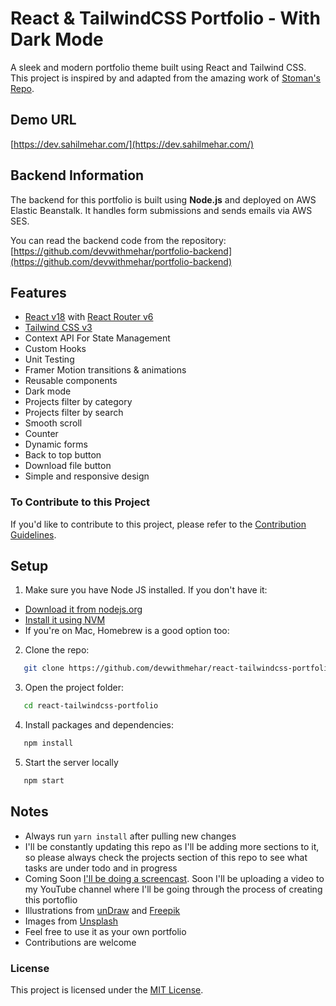 # React & TailwindCSS Portfolio - With Dark Mode

A sleek and modern portfolio theme built using React and Tailwind CSS. This project is inspired by and adapted from the amazing work of [Stoman's Repo](https://github.com/realstoman/react-tailwindcss-portfolio).

## Demo URL

[https://dev.sahilmehar.com/](https://dev.sahilmehar.com/)

## Backend Information

The backend for this portfolio is built using **Node.js** and deployed on AWS Elastic Beanstalk. It handles form submissions and sends emails via AWS SES.

You can read the backend code from the repository:  
[https://github.com/devwithmehar/portfolio-backend](https://github.com/devwithmehar/portfolio-backend)



## Features

-   [React v18](https://reactjs.org) with [React Router v6](https://reactrouter.com)
-   [Tailwind CSS v3](https://tailwindcss.com)
-   Context API For State Management
-   Custom Hooks
-   Unit Testing
-   Framer Motion transitions & animations
-   Reusable components
-   Dark mode
-   Projects filter by category
-   Projects filter by search
-   Smooth scroll
-   Counter
-   Dynamic forms
-   Back to top button
-   Download file button
-   Simple and responsive design

### To Contribute to this Project

If you'd like to contribute to this project, please refer to the [Contribution Guidelines](https://github.com/devwithmehar/react-tailwindcss-portfolio/blob/main/CONTRIBUTING.md).

## Setup

1. Make sure you have Node JS installed. If you don't have it:

-   [Download it from nodejs.org](https://nodejs.org)
-   [Install it using NVM ](https://github.com/nvm-sh/nvm)
-   If you're on Mac, Homebrew is a good option too:

2. Clone the repo:

 ```bash
    git clone https://github.com/devwithmehar/react-tailwindcss-portfolio.git
 ```
3. Open the project folder:

 ```bash
    cd react-tailwindcss-portfolio
 ```

4. Install packages and dependencies:

 ```bash
    npm install 
 ```

5. Start the server locally

 ```bash
    npm start
 ```


## Notes

-   Always run `yarn install` after pulling new changes
-   I'll be constantly updating this repo as I'll be adding more sections to it, so please always check the projects section of this repo to see what tasks are under todo and in progress
-   Coming Soon [I'll be doing a screencast](https://www.youtube.com/@sahilmehar5581). Soon I'll be uploading a video to my YouTube channel where I'll be going through the process of creating this portoflio
-   Illustrations from [unDraw](https://undraw.co) and [Freepik](https://freepik.com)
-   Images from [Unsplash](https://unsplash.com)
-   Feel free to use it as your own portfolio
-   Contributions are welcome

### License

This project is licensed under the [MIT License](https://github.com/devwithmehar/react-tailwindcss-portfolio/blob/main/LICENSE).
